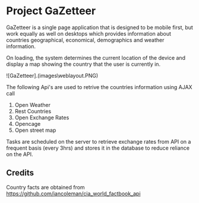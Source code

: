 # Project GaZetteer 

GaZetteer is a single page application that is designed to be mobile first, but work equally as well on desktops which provides information about countries geographical, economical, demographics and weather information.

On loading, the system determines the current location of the device and display a map showing the country that the user is currently in. 

![GaZetteer].(images\weblayout.PNG)

The following Api's are used to retrive the countries information using AJAX call 
1) Open Weather
2) Rest Countries
3) Open Exchange Rates
4) Opencage
5) Open street map

Tasks are scheduled on the server to retrieve exchange rates from API on a frequent basis (every 3hrs) and stores it in the database to reduce reliance on the API.

## Credits
Country facts are obtained from https://github.com/iancoleman/cia_world_factbook_api






 





